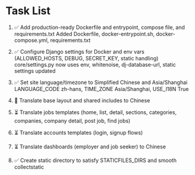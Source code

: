 # Task List

1. ✅ Add production-ready Dockerfile and entrypoint, compose file, and requirements.txt
Added Dockerfile, docker-entrypoint.sh, docker-compose.yml, requirements.txt
2. ✅ Configure Django settings for Docker and env vars (ALLOWED_HOSTS, DEBUG, SECRET_KEY, static handling)
core/settings.py now uses env, whitenoise, dj-database-url, static settings updated
3. ✅ Set site language/timezone to Simplified Chinese and Asia/Shanghai
LANGUAGE_CODE zh-hans, TIME_ZONE Asia/Shanghai, USE_I18N True
4. 🔄 Translate base layout and shared includes to Chinese

5. ⏳ Translate jobs templates (home, list, detail, sections, categories, companies, company detail, post job, find jobs)

6. ⏳ Translate accounts templates (login, signup flows)

7. ⏳ Translate dashboards (employer and job seeker) to Chinese

8. ✅ Create static directory to satisfy STATICFILES_DIRS and smooth collectstatic


